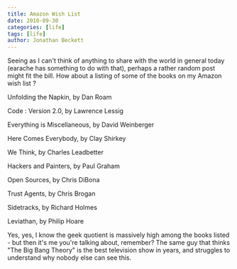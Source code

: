 ```yaml
---
title: Amazon Wish List
date: 2010-09-30
categories: [life]
tags: [life]
author: Jonathan Beckett
---
```


Seeing as I can't think of anything to share with the world in general today (earache has something to do with that), perhaps a rather random post might fit the bill. How about a listing of some of the books on my Amazon wish list ?

Unfolding the Napkin, by Dan Roam

Code : Version 2.0, by Lawrence Lessig

Everything is Miscellaneous, by David Weinberger

Here Comes Everybody, by Clay Shirkey

We Think, by Charles Leadbetter

Hackers and Painters, by Paul Graham

Open Sources, by Chris DiBona

Trust Agents, by Chris Brogan

Sidetracks, by Richard Holmes

Leviathan, by Philip Hoare

Yes, yes, I know the geek quotient is massively high among the books listed - but then it's me you're talking about, remember? The same guy that thinks "The Big Bang Theory" is the best television show in years, and struggles to understand why nobody else can see this.